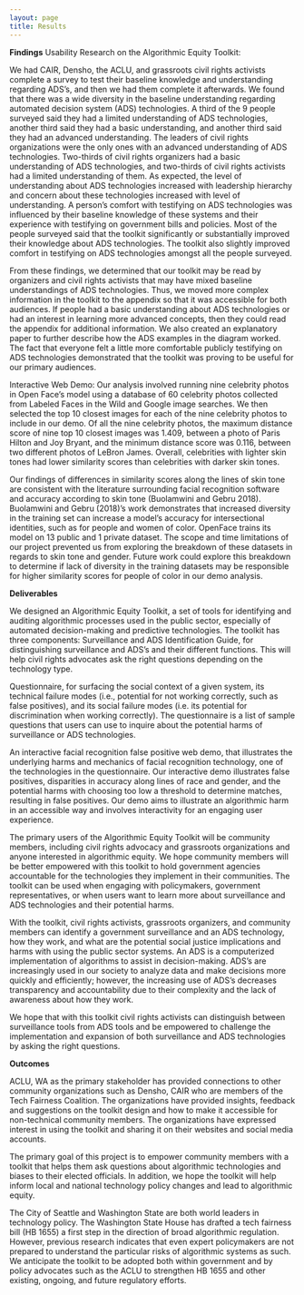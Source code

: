 ```yaml
---
layout: page
title: Results
---
```


**Findings**
Usability Research on the Algorithmic Equity Toolkit:

We had CAIR, Densho, the ACLU, and grassroots civil rights activists complete a survey to test their baseline knowledge and understanding regarding ADS’s, and then we had them complete it afterwards. We found that there was a wide diversity in the baseline understanding regarding automated decision system (ADS) technologies. A third of the 9 people surveyed said they had a limited understanding of ADS technologies, another third said they had a basic understanding, and another third said they had an advanced understanding. The leaders of civil rights organizations were the only ones with an advanced understanding of ADS technologies. Two-thirds of civil rights organizers had a basic understanding of ADS technologies, and two-thirds of civil rights activists had a limited understanding of them. As expected, the level of understanding about ADS technologies increased with leadership hierarchy and concern about these technologies increased with level of understanding. A person’s comfort with testifying on ADS technologies was influenced by their baseline knowledge of these systems and their experience with testifying on government bills and policies. Most of the people surveyed said that the toolkit significantly or substantially improved their knowledge about ADS technologies. The toolkit also slightly improved comfort in testifying on ADS technologies amongst all the people surveyed.


From these findings, we determined that our toolkit may be read by organizers and civil rights activists that may have mixed baseline understandings of ADS technologies. Thus, we moved more complex information in the toolkit to the appendix so that it was accessible for both audiences. If people had a basic understanding about ADS technologies or had an interest in learning more advanced concepts, then they could read the appendix for additional information. We also created an explanatory paper to further describe how the ADS examples in the diagram worked. The fact that everyone felt a little more comfortable publicly testifying on ADS technologies demonstrated that the toolkit was proving to be useful for our primary audiences.

Interactive Web Demo:
Our analysis involved running nine celebrity photos in Open Face’s model using a database of 60 celebrity photos collected from Labeled Faces in the Wild and Google image searches. We then selected the top 10 closest images for each of the nine celebrity photos to include in our demo. Of all the nine celebrity photos, the maximum distance score of nine top 10 closest images was 1.409, between a photo of Paris Hilton and Joy Bryant, and the minimum distance score was 0.116, between two different photos of LeBron James. Overall, celebrities with lighter skin tones had lower similarity scores than celebrities with darker skin tones.

Our findings of differences in similarity scores along the lines of skin tone are consistent with the literature surrounding facial recognition software and accuracy according to skin tone (Buolamwini and Gebru 2018). Buolamwini and Gebru (2018)’s work demonstrates that increased diversity in the training set can increase a model’s accuracy for intersectional identities, such as  for people and women of color. OpenFace trains its model on 13 public and 1 private dataset. The scope and time limitations of our project prevented us from exploring the breakdown of these datasets in regards to skin tone and gender. Future work could explore this breakdown to determine if lack of diversity in the training datasets may be responsible for higher similarity scores for people of color in our demo analysis.



**Deliverables**

We designed an Algorithmic Equity Toolkit, a set of tools for identifying and auditing algorithmic processes used in the public sector, especially of automated decision-making and predictive technologies. The toolkit has three components:
Surveillance and ADS Identification Guide, for distinguishing surveillance and ADS’s and their different functions. This will help civil rights advocates ask the right questions depending on the technology type.

Questionnaire, for surfacing the social context of a given system, its technical failure modes (i.e., potential for not working correctly, such as false positives), and its social failure modes (i.e. its potential for discrimination when working correctly). The questionnaire is a list of sample questions that users can use to inquire about the potential harms of surveillance or ADS technologies.

An interactive facial recognition false positive web demo, that illustrates the underlying harms and mechanics of facial recognition technology, one of the technologies in the questionnaire. Our interactive demo illustrates false positives, disparities in accuracy along lines of race and gender, and the potential harms with choosing too low a threshold to determine matches, resulting in false positives. Our demo aims to illustrate an algorithmic harm in an accessible way and involves interactivity for an engaging user experience.


The primary users of the Algorithmic Equity Toolkit will be community members, including civil rights advocacy and grassroots organizations and anyone interested in algorithmic equity. We hope community members will be better empowered with this toolkit to hold government agencies accountable for the technologies they implement in their communities. The toolkit can be used when engaging with policymakers, government representatives, or when users want to learn more about surveillance and ADS technologies and their potential harms.

With the toolkit, civil rights activists, grassroots organizers, and community members can identify a government surveillance and an ADS technology, how they work, and what are the potential social justice implications and harms with using the public sector systems. An ADS is a computerized implementation of algorithms to assist in decision-making. ADS’s are increasingly used in our society to analyze data and make decisions more quickly and efficiently; however, the increasing use of ADS’s decreases transparency and accountability due to their complexity and the lack of awareness about how they work.

We hope that with this toolkit civil rights activists can distinguish between surveillance tools from ADS tools and be empowered to challenge the implementation and expansion of both surveillance and ADS technologies by asking the right questions.


**Outcomes**

ACLU, WA as the primary stakeholder has provided connections to other community organizations such as Densho, CAIR who are members of the Tech Fairness Coalition. The organizations have provided insights, feedback and suggestions on the toolkit design and how to make it accessible for non-technical community members. The organizations have expressed interest in using the toolkit and sharing it on their websites and social media accounts.

The primary goal of this project is to empower community members with a toolkit that helps them ask questions about algorithmic technologies and biases to their elected officials. In addition, we hope the toolkit will help inform local and national technology policy changes and lead to algorithmic equity.

The City of Seattle and Washington State are both world leaders in technology policy. The Washington State House has drafted a tech fairness bill (HB 1655) a first step in the direction of broad algorithmic regulation. However, previous research indicates that even expert policymakers are not prepared to understand the particular risks of algorithmic systems as such. We anticipate the toolkit to be adopted both within government and by policy advocates such as the ACLU to strengthen HB 1655 and other existing, ongoing, and future regulatory efforts.
